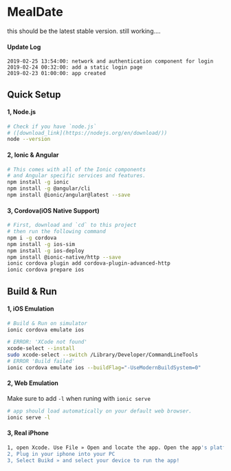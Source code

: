 # MealDate

this should be the latest stable version. still working….

#### Update Log

```
2019-02-25 13:54:00: network and authentication component for login
2019-02-24 00:32:00: add a static login page
2019-02-23 01:00:00: app created
```

## Quick Setup

#### 1, Node.js

```bash
# Check if you have `node.js` 
# ([download_link](https://nodejs.org/en/download/))
node --version
```

#### 2, Ionic & Angular

```bash
# This comes with all of the Ionic components 
# and Angular specific services and features.
npm install -g ionic 
npm install -g @angular/cli
npm install @ionic/angular@latest --save
```

#### 3, Cordova(iOS Native Support)

```bash
# First, download and `cd` to this project
# then run the following command
npm i -g cordova
npm install -g ios-sim
npm install -g ios-deploy
npm install @ionic-native/http --save
ionic cordova plugin add cordova-plugin-advanced-http
ionic cordova prepare ios
```

## Build & Run

#### 1, iOS Emulation

```bash
# Build & Run on simulator
ionic cordova emulate ios 
```

```bash
# ERROR: 'XCode not found'
xcode-select --install
sudo xcode-select --switch /Library/Developer/CommandLineTools
# ERROR 'Build failed'
ionic cordova emulate ios --buildFlag="-UseModernBuildSystem=0"
```

#### 2, Web Emulation

Make sure to add `-l` when runing with `ionic serve`

```bash
# app should load automatically on your default web browser. 
ionic serve -l
```

#### 3, Real iPhone

```bash
1, open Xcode. Use File » Open and locate the app. Open the app's platforms/ios directory
2, Plug in your iphone into your PC
3, Select Buikd » and select your device to run the app!	
```

